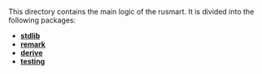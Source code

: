 This directory contains the main logic of the rusmart. It is divided into the following packages:

- [**stdlib**](smt/stdlib.md)
- [**remark**](sm/remark.md)
- [**derive**](smt/derive.md)
- [**testing**](smt/testing.md)